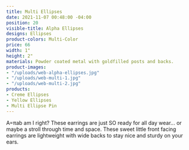 ```yaml
---
title: Multi Ellipses
date: 2021-11-07 00:48:00 -04:00
position: 20
visible-title: Alpha Ellipses
designs: Ellipses
product-colors: Multi-Color
price: 66
width: 1"
height: 2"
materials: Powder coated metal with goldfilled posts and backs.
product-images:
- "/uploads/web-alpha-ellipses.jpg"
- "/uploads/web-multi-1.jpg"
- "/uploads/web-multi-2.jpg"
products:
- Creme Ellipses
- Yellow Ellipses
- Multi Ellipse Pin
---
```


A=πab am I right? These earrings are just SO ready for all day wear... or maybe a stroll through time and space. These sweet little front facing earrings are lightweight with wide backs to stay nice and sturdy on your ears. 